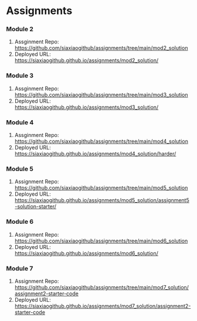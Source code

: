 # Assignments

### Module 2 
1. Assginment Repo: https://github.com/siaxiaogithub/assignments/tree/main/mod2_solution 
2. Deployed URL: https://siaxiaogithub.github.io/assignments/mod2_solution/

### Module 3
1. Assginment Repo: https://github.com/siaxiaogithub/assignments/tree/main/mod3_solution 
2. Deployed URL: https://siaxiaogithub.github.io/assignments/mod3_solution/

### Module 4
1. Assginment Repo: https://github.com/siaxiaogithub/assignments/tree/main/mod4_solution 
2. Deployed URL: https://siaxiaogithub.github.io/assignments/mod4_solution/harder/

### Module 5
1. Assignment Repo: https://github.com/siaxiaogithub/assignments/tree/main/mod5_solution 
2. Deployed URL: https://siaxiaogithub.github.io/assignments/mod5_solution/assignment5-solution-starter/

### Module 6
1. Assignment Repo: https://github.com/siaxiaogithub/assignments/tree/main/mod6_solution 
2. Deployed URL: https://siaxiaogithub.github.io/assignments/mod6_solution/

### Module 7
1. Assignment Repo: https://github.com/siaxiaogithub/assignments/tree/main/mod7_solution/assignment2-starter-code
2. Deployed URL: https://siaxiaogithub.github.io/assignments/mod7_solution/assignment2-starter-code
